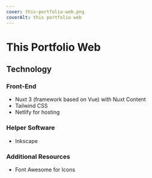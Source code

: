 ```yaml
---
cover: this-portfolio-web.png
coverAlt: this portfolio web
---
```


# This Portfolio Web

## Technology

### Front-End

- Nuxt 3 (framework based on Vue) with Nuxt Content
- Tailwind CSS
- Netlify for hosting

### Helper Software
- Inkscape

### Additional Resources
- Font Awesome for Icons